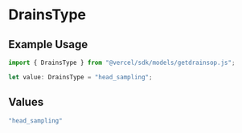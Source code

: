 # DrainsType

## Example Usage

```typescript
import { DrainsType } from "@vercel/sdk/models/getdrainsop.js";

let value: DrainsType = "head_sampling";
```

## Values

```typescript
"head_sampling"
```